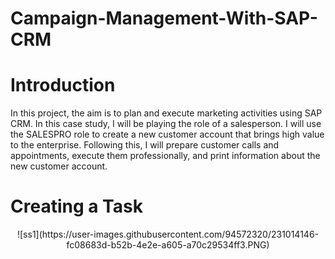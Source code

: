 # Campaign-Management-With-SAP-CRM

# Introduction

In this project, the aim is to plan and execute marketing activities using SAP CRM. In this case study, I will be playing the role of a salesperson. I will use the SALESPRO role to create a new customer account that brings high value to the enterprise. Following this, I will prepare customer calls and appointments, execute them professionally, and print information about the new customer account.

# Creating a Task


<p align="center">
![ss1](https://user-images.githubusercontent.com/94572320/231014146-fc08683d-b52b-4e2e-a605-a70c29534ff3.PNG)
</p>
